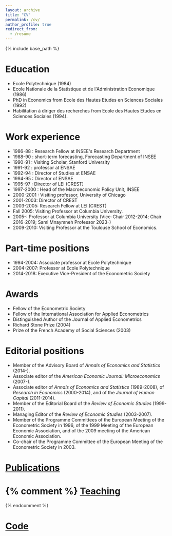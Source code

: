 ```yaml
---
layout: archive
title: "CV"
permalink: /cv/
author_profile: true
redirect_from:
  - /resume
---
```


{% include base_path %}

Education
=========
* Ecole Polytechnique (1984)
* Ecole Nationale de la Statistique et de l'Administration Economique (1986)
* PhD in Economics from Ecole des Hautes Etudes en Sciences Sociales (1992)
* Habilitation à diriger des recherches from Ecole des Hautes Etudes en Sciences Sociales (1994).

Work experience
===============
* 1986-88 : Research Fellow at INSEE's Research Department
* 1988-90 : short-term forecasting, Forecasting Department of INSEE
* 1990-91 : Visiting Scholar, Stanford University
* 1991-92 : professor at ENSAE
* 1992-94 : Director of Studies at ENSAE
* 1994-95 : Director of ENSAE
* 1995-97 : Director of LEI (CREST)
* 1997-2000 : Head of the Macroeconomic Policy Unit, INSEE
* 2000-2001 : Visiting professor, University of Chicago
* 2001-2003: Director of CREST
* 2003-2005: Research Fellow at LEI (CREST)
* Fall 2005: Visiting Professor at Columbia University.
* 2005-: Professor at Columbia University (Vice-Chair 2012-2014; Chair 2016-2019; Sami Mnaymneh Professor 2023-)
* 2009-2010: Visiting Professor at the Toulouse School of Economics.

Part-time positions
====================
* 1994-2004: Associate professor at Ecole Polytechnique
* 2004-2007: Professor at Ecole Polytechnique
* 2014-2018: Executive Vice-President of the Econometric Society


Awards
======
* Fellow of the Econometric Society
* Fellow of the International Association for Applied Econometrics
* Distinguished Author of the Journal of Applied Econometrics
* Richard Stone Prize (2004)
* Prize of the French Academy of Social Sciences (2003)


Editorial positions
===================
*  Member of the Advisory Board of 
    *Annals of Economics and Statistics* 
      (2014-).
* Associate editor of the 
    *American Economic Journal: Microeconomics* 
      (2007-).
*  Associate editor of 
   *Annals of Economics and Statistics*
      (1989-2008), of 
    *Research in Economics*
      (2000-2014), and of the 
    *Journal of Human Capital*
      (2011-2014).
* Member of the Editorial Board of the 
   *Review of Economic Studies*
      (1999-2011).
* Managing Editor of the *Review of Economic Studies* 
      (2003-2007).
* Member of the Programme Committees of the European Meeting of the Econometric Society in 1996, of the 1999 Meeting of the European Economic Association, and of the 2009 meeting of the American Economic Association.
* Co-chair of the Programme Committee of the European Meeting of the Econometric Society in 2003.


[Publications](../publications)
======
{% comment %}
[Teaching](../teaching)
====== 
{% endcomment %}

[Code](../code)
======